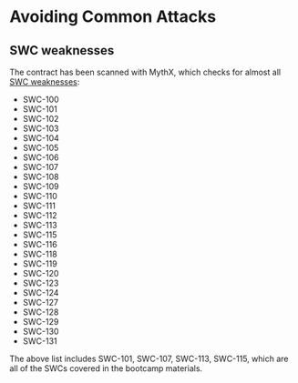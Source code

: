 # Avoiding Common Attacks

## SWC weaknesses

The contract has been scanned with MythX, which checks for almost all [SWC weaknesses](https://mythx.io/detectors/):

* SWC-100
* SWC-101
* SWC-102
* SWC-103
* SWC-104
* SWC-105
* SWC-106
* SWC-107
* SWC-108
* SWC-109
* SWC-110
* SWC-111
* SWC-112
* SWC-113
* SWC-115
* SWC-116
* SWC-118
* SWC-119
* SWC-120
* SWC-123
* SWC-124
* SWC-127
* SWC-128
* SWC-129
* SWC-130
* SWC-131

The above list includes SWC-101, SWC-107, SWC-113, SWC-115, which are all of the SWCs covered in the bootcamp materials.